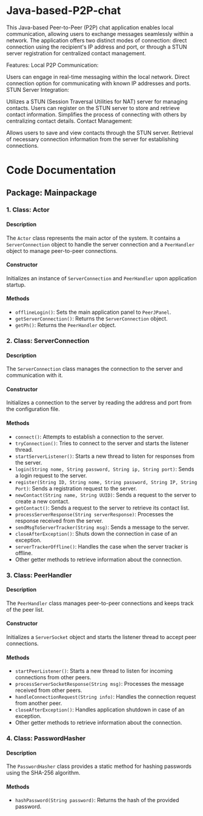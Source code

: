 # Java-based-P2P-chat

This Java-based Peer-to-Peer (P2P) chat application enables local communication, allowing users to exchange messages seamlessly within a network. The application offers two distinct modes of connection: direct connection using the recipient's IP address and port, or through a STUN server registration for centralized contact management.

Features:
Local P2P Communication:

Users can engage in real-time messaging within the local network.
Direct connection option for communicating with known IP addresses and ports.
STUN Server Integration:

Utilizes a STUN (Session Traversal Utilities for NAT) server for managing contacts.
Users can register on the STUN server to store and retrieve contact information.
Simplifies the process of connecting with others by centralizing contact details.
Contact Management:

Allows users to save and view contacts through the STUN server.
Retrieval of necessary connection information from the server for establishing connections.


# Code Documentation

## Package: Mainpackage

### 1. Class: Actor

#### Description
The `Actor` class represents the main actor of the system. It contains a `ServerConnection` object to handle the server connection and a `PeerHandler` object to manage peer-to-peer connections.

#### Constructor
Initializes an instance of `ServerConnection` and `PeerHandler` upon application startup.

#### Methods
- `offlineLogin()`: Sets the main application panel to `PeerJPanel`.
- `getServerConnection()`: Returns the `ServerConnection` object.
- `getPh()`: Returns the `PeerHandler` object.

### 2. Class: ServerConnection

#### Description
The `ServerConnection` class manages the connection to the server and communication with it.

#### Constructor
Initializes a connection to the server by reading the address and port from the configuration file.

#### Methods
- `connect()`: Attempts to establish a connection to the server.
- `tryConnection()`: Tries to connect to the server and starts the listener thread.
- `startServerListener()`: Starts a new thread to listen for responses from the server.
- `login(String nome, String password, String ip, String port)`: Sends a login request to the server.
- `register(String ID, String nome, String password, String IP, String Port)`: Sends a registration request to the server.
- `newContact(String name, String UUID)`: Sends a request to the server to create a new contact.
- `getContact()`: Sends a request to the server to retrieve its contact list.
- `processServerResponse(String serverResponse)`: Processes the response received from the server.
- `sendMsgToServerTracker(String msg)`: Sends a message to the server.
- `closeAfterException()`: Shuts down the connection in case of an exception.
- `serverTrackerOffline()`: Handles the case when the server tracker is offline.
- Other getter methods to retrieve information about the connection.

### 3. Class: PeerHandler

#### Description
The `PeerHandler` class manages peer-to-peer connections and keeps track of the peer list.

#### Constructor
Initializes a `ServerSocket` object and starts the listener thread to accept peer connections.

#### Methods
- `startPeerListener()`: Starts a new thread to listen for incoming connections from other peers.
- `processServerSocketResponse(String msg)`: Processes the message received from other peers.
- `handleConnectionRequest(String info)`: Handles the connection request from another peer.
- `closeAfterException()`: Handles application shutdown in case of an exception.
- Other getter methods to retrieve information about the connection.

### 4. Class: PasswordHasher

#### Description
The `PasswordHasher` class provides a static method for hashing passwords using the SHA-256 algorithm.

#### Methods
- `hashPassword(String password)`: Returns the hash of the provided password.
